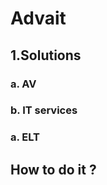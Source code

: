 <h1>Advait</h1>

<h2>1.Solutions </h2> 
<h3>a. AV</h3>
<h3>b. IT services</h3>
<h3>a. ELT</h3>

<h2>How to do it ?</h2>
<h3></h3>
